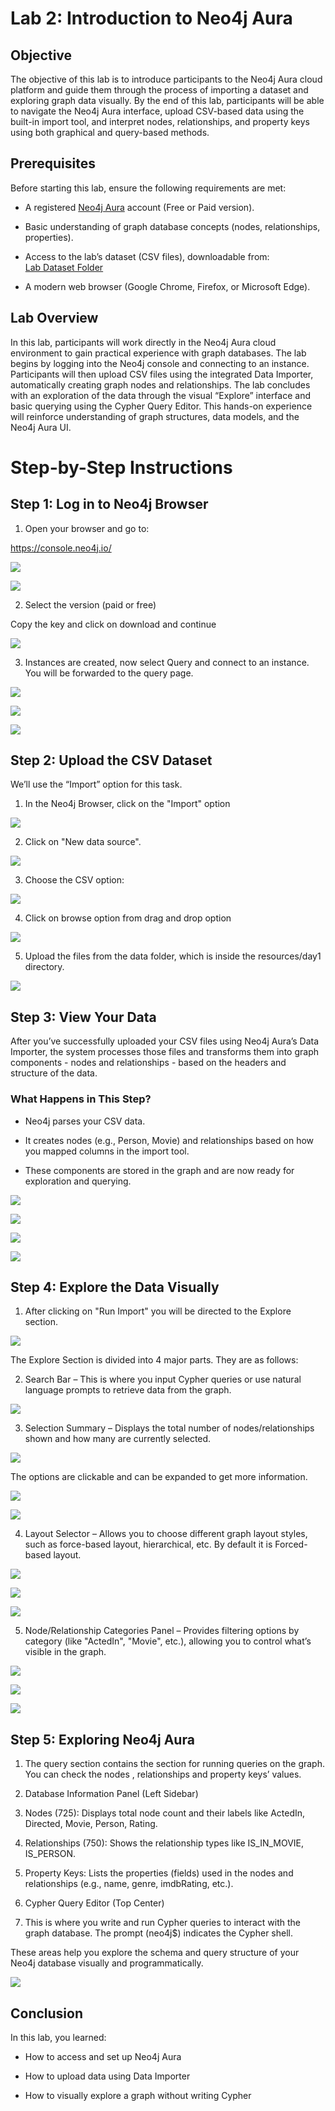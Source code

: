 # Lab 2: Introduction to Neo4j Aura

## Objective

The objective of this lab is to introduce participants to the Neo4j Aura cloud platform and guide them through the process of importing a dataset and exploring graph data visually. By the end of this lab, participants will be able to navigate the Neo4j Aura interface, upload CSV-based data using the built-in import tool, and interpret nodes, relationships, and property keys using both graphical and query-based methods.

## Prerequisites

Before starting this lab, ensure the following requirements are met:

-   A registered [Neo4j Aura](https://neo4j.com/cloud/aura/) account (Free or Paid version).
    
-   Basic understanding of graph database concepts (nodes, relationships, properties).
    
-   Access to the lab’s dataset (CSV files), downloadable from:  
    [Lab Dataset Folder](https://drive.google.com/drive/folders/1C1nykfGwm4OaQZnrE82qIQY2G3fFRIxu?usp=drive_link)
    
-   A modern web browser (Google Chrome, Firefox, or Microsoft Edge).
    

## Lab Overview

In this lab, participants will work directly in the Neo4j Aura cloud environment to gain practical experience with graph databases. The lab begins by logging into the Neo4j console and connecting to an instance. Participants will then upload CSV files using the integrated Data Importer, automatically creating graph nodes and relationships. The lab concludes with an exploration of the data through the visual “Explore” interface and basic querying using the Cypher Query Editor. This hands-on experience will reinforce understanding of graph structures, data models, and the Neo4j Aura UI.

# Step-by-Step Instructions

## Step 1: Log in to Neo4j Browser

1.  Open your browser and go to:
    

https://console.neo4j.io/

  

![](https://lh7-rt.googleusercontent.com/docsz/AD_4nXfYmlT5i2EL25aTeNHJu5xAXZIP7egz-oIYwhkh2lRleE57JzC28ZCMNI4RhQ-r_qZNEPFgCKjOlBc9hjQjFfb1ok_HUKKuZaa-lCjJTTffljE2Oil5f1lT5RG08fXkFc4B-sLo?key=MVUMBubVWObqGhv-nBk1M66o)

  

![](https://lh7-rt.googleusercontent.com/docsz/AD_4nXfKLn0hFMKxMZgLRu-4rdE-bwUo8uETvi65Al2W8W5KGq2bwUpDUVeMgqkPRgytA2o4VuqQp099iAYB1yB_BAS8EAqEvIXGP5_gZwn2TmMITdPzyH2SMYUl_1cd_acHwHjEZkTi?key=MVUMBubVWObqGhv-nBk1M66o)

  
  
  
  
  
  
  
  
  
  

2.  Select the version (paid or free)
    

Copy the key and click on download and continue

![](https://lh7-rt.googleusercontent.com/docsz/AD_4nXfd48xPNsqe6MsNM9yHo-THOaJJgoq8BDtd5WQsIBovrwAJDTmf9kMhA5k6EhgcydfVRsECt_koRP-zgR_rRom5lQLYTUpaVYLbN_lH4ypJz2zlHjeqqke1QHwFqtEHMSrFq6Rr?key=MVUMBubVWObqGhv-nBk1M66o)

  
  
  
  
  
  
  
  
  
  

3.  Instances are created, now select Query and connect to an instance. You will be forwarded to the query page.
    

![](https://lh7-rt.googleusercontent.com/docsz/AD_4nXdRUB1YZgeJ6ni8_Pq-6B8VSqWnYgxriGXyigdGgbgv9E20WgG7pYomSeNW-RriBHW9_UbDLJcz1eq2pP4v8dZj5M1cWmJfVSG0vRs2nyQNCPJ6dVxLtnq7ePGGjNzSMuh_rmah?key=MVUMBubVWObqGhv-nBk1M66o)

![](https://lh7-rt.googleusercontent.com/docsz/AD_4nXePhoYp5WUoOe-fd0PCjXrmG8r4vUUCXROTyOd_rBif7_2Me-wRx7PnQ2r7lRSvP8KTjUv3JOxyngxdplT35i0TcdDMQP801vTt94Ic_T2ivm0a0GyKJRCzYE078Xd_aycXijYJgg?key=MVUMBubVWObqGhv-nBk1M66o)

![](https://lh7-rt.googleusercontent.com/docsz/AD_4nXeUMyu6e0Lrrf4oFGnWVLoZv6HplLhj6xhGVp4v2QfTrnbvHa219BpxMGEIqb8s9AiHM9VOm0F8RRdHYQ-DNCk7Yx-NTlHqZerG-J5jVYGdLRPxvTvOn0XzboUhfisdT_d6NDMXag?key=MVUMBubVWObqGhv-nBk1M66o)

  

## Step 2: Upload the CSV Dataset

We’ll use the “Import” option for this task.

1.  In the Neo4j Browser, click on the "Import" option
    

![](https://lh7-rt.googleusercontent.com/docsz/AD_4nXc63QVXOs2rSzDLAbfzyjpGeD-s-pp-wU7a05uorGIdQWTHeb8eog51HeedqICgC2Cs9gDHVOkN1sywUE4UvtCMNaFaa-q_kwLiyTZI8e9jTA4tAKobjNIXJelhaNq7_jkiwJDPsQ?key=MVUMBubVWObqGhv-nBk1M66o)  
  

  
  

2.  Click on "New data source".
    

![](https://lh7-rt.googleusercontent.com/docsz/AD_4nXdoD0nMwfWMvMP4OS4plQP9ycv22rf6Icpl8Pl7JPCMGrliF4NbYjSA8uGTgplWBduSnIJFrgycbIMJJWU1jYvk5nGx6Vy9DUVNURgP1NxrXaYBq2w8MKi30CmuGQgfBChU8rZJeg?key=MVUMBubVWObqGhv-nBk1M66o)  
  

3.  Choose the CSV option:
    

![](https://lh7-rt.googleusercontent.com/docsz/AD_4nXda0TR4csysdNFu6ArPFptkkelFtoVOzrcHaoLj5F7ufMaO8wOwhBrN54MHtM2I_hM3FuddNsiIip0yRch8v_Fb27vlMw6IuyT1tCiv7zvFBhod5gzmdga0QoyuecIZqB4p9RTKaw?key=MVUMBubVWObqGhv-nBk1M66o)

  
  

4.  Click on browse option from drag and drop option
    

![](https://lh7-rt.googleusercontent.com/docsz/AD_4nXfwIeNmbDuEQOhL9JsAZ3JfaI5uY7oxksmU975mgmjuqof8HGCrmyE__kNmY8KALocDOd9DH_VkLxfKfeNpPNE1c9MEHgMnew01B-ltb756HdZ4bcVct3GZNitdNJwMbaRloJBW-A?key=MVUMBubVWObqGhv-nBk1M66o)

5.  Upload the files from the data folder, which is inside the resources/day1 directory.
    

![](https://lh7-rt.googleusercontent.com/docsz/AD_4nXfAKWPidbC1DXTOMj-HOBRujcoh0vEpgIQdJc8vxD8sRchrGEhAJZ3YcKs_zjyYz-hl_x3gZWh3U3a-HTmhv1fTGfh7BHXegUYOtvRpz4RQqQdOLmlhLvul2E4F61FXDtxWXg4J?key=MVUMBubVWObqGhv-nBk1M66o)

  

## Step 3: View Your Data

After you’ve successfully uploaded your CSV files using Neo4j Aura’s Data Importer, the system processes those files and transforms them into graph components - nodes and relationships - based on the headers and structure of the data.

### What Happens in This Step?

-   Neo4j parses your CSV data.
    
-   It creates nodes (e.g., Person, Movie) and relationships based on how you mapped columns in the import tool.
    
-   These components are stored in the graph and are now ready for exploration and querying.
    

![](https://lh7-rt.googleusercontent.com/docsz/AD_4nXfFuABDsxG5WnWw0EdWUeo9z42KCXXiaqslBzDptDYq_B9KQlg9AHMSye7HfSzCi4edexCT_YpPx7UHo-ZGOxLEuHvJivjPwCCn4AEgjFAAvBHCY1C2HgYpCeu_3MzM6PMhiL1v-Q?key=MVUMBubVWObqGhv-nBk1M66o)

![](https://lh7-rt.googleusercontent.com/docsz/AD_4nXdDHBFasv2Dr6Pg1Ddb0HtwpMUvpIjTrvGQKxBqPM_puxjgVOOI1ZuhESdZapkFOTy-Ya927JNhmYGxgSdrEnqpFYIpZt6o8aVYsfD9RCsKWkbl_5RSC7eZvp51oDcq-R0ZHR8mjA?key=MVUMBubVWObqGhv-nBk1M66o)

![](https://lh7-rt.googleusercontent.com/docsz/AD_4nXf8kFvKegdRTL6DoXbWyHK_gbTzFqTi4EsUlE0fYziEcKQqpxDqdR0EFjJhPThcJsa4SwIQ79FwQCaR5Ya5m80lozFQgo7xybNeJKjUYvB4Wtwpt3dBRUryF7Mp8TydEHFO623S?key=MVUMBubVWObqGhv-nBk1M66o)

![](https://lh7-rt.googleusercontent.com/docsz/AD_4nXdoNWqfAE9hjk8zBlaftoCQdZrXyuBR14SvqfAdLipaBHKFHsfDlsGpbrKn64Fhu1iLckCFtrRZzgKPhTtOQKgHEHj7XQFie7FLVad_baFQEQmw600lavftZ_6NZz987-6Qu08Mng?key=MVUMBubVWObqGhv-nBk1M66o)

## Step 4: Explore the Data Visually

  

1.  After clicking on "Run Import" you will be directed to the Explore section.
    

![](https://lh7-rt.googleusercontent.com/docsz/AD_4nXeh1nGnszE-0BviAPT9BKJ9D-nG9J14FwjdAWi9x58kUd_UUOkQMbF2MPEVrSyr7b0-DGX972RVi84jfUZSo0rAUmw1LDL2zIQbFO4lmO5g9Q0Z0d_fG6wCYf5yqgiBHPB_JkyyQQ?key=MVUMBubVWObqGhv-nBk1M66o)

The Explore Section is divided into 4 major parts. They are as follows:

2.  Search Bar – This is where you input Cypher queries or use natural language prompts to retrieve data from the graph.
    

![](https://lh7-rt.googleusercontent.com/docsz/AD_4nXcQ5LXFPiRHIrSaJ3lRw1FIVVY4nuasN1h1AmEy2vEi1TgK-k3hMtMUPUXODvGgCJEi-xvbUPobmF0oxbSYYLao2dZlFQHiklOce7O2OATjZL7tu8ETzGmvMytk2weosp9nzFh3?key=MVUMBubVWObqGhv-nBk1M66o)  
  

3.  Selection Summary – Displays the total number of nodes/relationships shown and how many are currently selected.
    

![](https://lh7-rt.googleusercontent.com/docsz/AD_4nXfILvA3s53gB39t9ZR0u3jWDLKROfs3rAYiC4TxRutWcm-Z4-w63s0Fyi-nY3AexKHjclevB-fHgK6uDNm6yHOgwHMlExJdd1xnC5VOoZwB8Cx0TM7J5AtSsTA1kg5HyfVii3Y2Vg?key=MVUMBubVWObqGhv-nBk1M66o)

  

The options are clickable and can be expanded to get more information.

![](https://lh7-rt.googleusercontent.com/docsz/AD_4nXeZ4CIySuGXr5NoNCP9cyLZgQz4BgM0TSN33SqFS2AnlNvYOMFoY3cRCiGH12pR9cqFzG2MO8-6bKDI4jNkHmwLuxCrRZ-TBU2_NCAKlqxUHJJ8CarNyZhKySyJ6mHuunrHT5EsRQ?key=MVUMBubVWObqGhv-nBk1M66o)

![](https://lh7-rt.googleusercontent.com/docsz/AD_4nXfieZ-smMfNQILeLo61-FJm6VizjNPrx-p_HLp1zEJiJ5c-8TLKUSSYG3PPCrNh_pArQrpDHoOjsxdVNK6rhZTeQdn7wy12Zfuw8_TsA8eZ5smrXwJs1tTlT7-5kWgd66fFcOFd?key=MVUMBubVWObqGhv-nBk1M66o)  
  

4.  Layout Selector – Allows you to choose different graph layout styles, such as force-based layout, hierarchical, etc. By default it is Forced-based layout.
    

![](https://lh7-rt.googleusercontent.com/docsz/AD_4nXdD2aZifnCBLX-2c7i64OIW1acu_vibDdF0J6jCP9zuyjjCocxwOUOSZxK8_6_vSVumBRdvrRKTkghiEcr8Qsz8yT2iRdjz1KT9EN5pY0_BHGz1AwCl1PH4NKT5w9VQr-xyFUrMgw?key=MVUMBubVWObqGhv-nBk1M66o)

![](https://lh7-rt.googleusercontent.com/docsz/AD_4nXdUyCtW1ZtjPxKq9_FySMR5t5htD7EVH84wuZb4t3vQwP29BTor67nBCa11WPBC-Ac5RuuheOgWKlQjTUZm0rWrYk44Tdp-VSfy7xMLepn0hJVJf9QWSiENZfpvdbJ3C9E5HFr_9A?key=MVUMBubVWObqGhv-nBk1M66o)

![](https://lh7-rt.googleusercontent.com/docsz/AD_4nXcUj3eSXW4hHRuiV5_KTjgWCS2eywiAc2JlqFM8WlGQlEfUFwAROYX62kToMP2kQ_csSXuNy4_459G46Fxy_oTa--U260FLLH7JFAC5QfHW7CuktnmknzbfJ-7yIJmahXa2Lwi5gg?key=MVUMBubVWObqGhv-nBk1M66o)

  
  

5.  Node/Relationship Categories Panel – Provides filtering options by category (like "ActedIn", "Movie", etc.), allowing you to control what’s visible in the graph.
    

![](https://lh7-rt.googleusercontent.com/docsz/AD_4nXdMEYgegVAtTZTuqXpQUcvIFJpGqvzlMn5CXLOSeruHLDJdfRxL7CFXjINYRccVuMsb6PIWTbKtwgQfLu54qJ_tdtk5XkTow11NNo49GyqPobKBypauLVKkHcH4a_4gOVnsJIf0XQ?key=MVUMBubVWObqGhv-nBk1M66o)

  

![](https://lh7-rt.googleusercontent.com/docsz/AD_4nXdrE_5f6NyzTT743X6gJkpBWxdN3s1TDwsqm6n_EG1YtPuAIgAP5SYaAsNQY3BvSqRtg5pIfXOSjlqhxhWBc7MUJaEQ7fViLmTWmBywlaPpB_VHBo-nlFwXOtvrqioU8XubK5vz?key=MVUMBubVWObqGhv-nBk1M66o)

![](https://lh7-rt.googleusercontent.com/docsz/AD_4nXd9uO8C26J1tdxU3zmWlq2invp2Y58QBh3EMFnQgwBsOvTL-BPpiLOzgmKvLfPxkuDDtwptjIgZLnYZjpKNxhEFIbnbigm2HGtRAafK_9PeT5RB7oj_i5pkbuzC88-fN3zmQbj69g?key=MVUMBubVWObqGhv-nBk1M66o)

  
  
  

## Step 5: Exploring Neo4j Aura

1.  The query section contains the section for running queries on the graph. You can check the nodes , relationships and property keys’ values.
    

  

2.  Database Information Panel (Left Sidebar)  
      
    

1.  Nodes (725): Displays total node count and their labels like ActedIn, Directed, Movie, Person, Rating.  
      
    
2.  Relationships (750): Shows the relationship types like IS_IN_MOVIE, IS_PERSON.  
      
    
3.  Property Keys: Lists the properties (fields) used in the nodes and relationships (e.g., name, genre, imdbRating, etc.).  
      
    

4.  Cypher Query Editor (Top Center)  
      
    

5.  This is where you write and run Cypher queries to interact with the graph database. The prompt (neo4j$) indicates the Cypher shell.
    

These areas help you explore the schema and query structure of your Neo4j database visually and programmatically.

  
  

![](https://lh7-rt.googleusercontent.com/docsz/AD_4nXfAF9XxOv4Oso_MnOe-ql0qjIJz3A4Fw-Gj5cPRLYvktT4zojxSnsXWWkTBcv4c14Kf6bMclN7Sdj4FtfeuQ7NAN68KQhhfeLkblrlpp6hB_Q4q8eaykgVOOcAyfgtZefRMfeq8?key=MVUMBubVWObqGhv-nBk1M66o)

  

## Conclusion

In this lab, you learned:

-   How to access and set up Neo4j Aura  
      
    
-   How to upload data using Data Importer  
      
    
-   How to visually explore a graph without writing Cypher